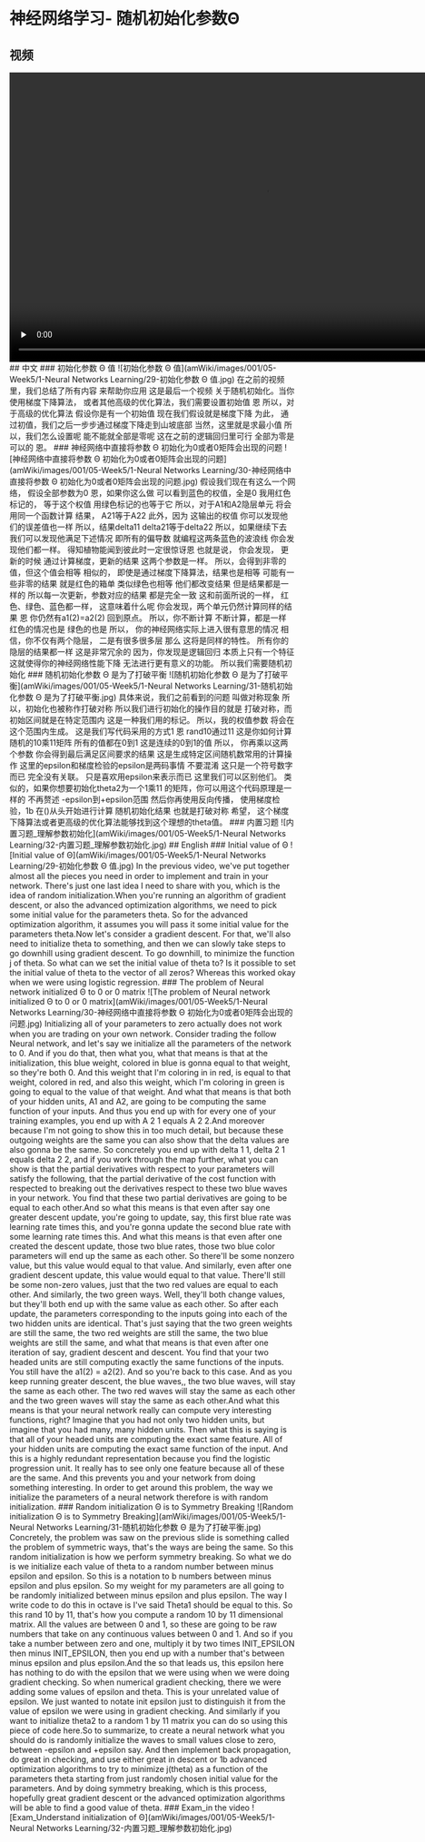 # 神经网络学习- 随机初始化参数Θ
## 视频
<video height=510 width=900 controls="controls" preload="none">
      <source src="amWiki/videos/001/05-Week5/1-Neural Networks Learning/6-Random Initialization.mp4" type="video/mp4">
</video>
## 中文
### 初始化参数 Θ 值
![初始化参数 Θ 值](amWiki/images/001/05-Week5/1-Neural Networks Learning/29-初始化参数 Θ 值.jpg)
在之前的视频里，我们总结了所有内容 来帮助你应用 这是最后一个视频 关于随机初始化。当你使用梯度下降算法， 或者其他高级的优化算法，我们需要设置初始值 恩 所以，对于高级的优化算法 假设你是有一个初始值 现在我们假设就是梯度下降 为此， 通过初值，我们之后一步步通过梯度下降走到山坡底部 当然，这里就是求最小值 所以，我们怎么设置呢 能不能就全部是零呢 这在之前的逻辑回归里可行 全部为零是可以的 恩。
### 神经网络中直接将参数 Θ 初始化为0或者0矩阵会出现的问题
![神经网络中直接将参数 Θ 初始化为0或者0矩阵会出现的问题](amWiki/images/001/05-Week5/1-Neural Networks Learning/30-神经网络中直接将参数 Θ 初始化为0或者0矩阵会出现的问题.jpg)
假设我们现在有这么一个网络， 假设全部参数为0 恩，如果你这么做 可以看到蓝色的权值，全是0 我用红色标记的， 等于这个权值 用绿色标记的也等于它 所以，对于A1和A2隐层单元 将会用同一个函数计算 结果， A21等于A22 此外，因为 这输出的权值 你可以发现他们的误差值也一样 所以，结果delta11 delta21等于delta22 所以，如果继续下去 我们可以发现他满足下述情况 即所有的偏导数 就编程这两条蓝色的波浪线 你会发现他们都一样。 得知植物能闻到彼此时一定很惊讶恩 也就是说， 你会发现， 更新的时候 通过计算梯度，更新的结果 这两个参数是一样。 所以，会得到非零的值，但这个值会相等 相似的， 即使是通过梯度下降算法，结果也是相等 可能有一些非零的结果 就是红色的箱单 类似绿色也相等 他们都改变结果 但是结果都是一样的 所以每一次更新，参数对应的结果 都是完全一致 这和前面所说的一样， 红色、绿色、蓝色都一样， 这意味着什么呢 你会发现，两个单元仍然计算同样的结果 恩 你仍然有a1(2)=a2(2) 回到原点。 所以，你不断计算 不断计算，都是一样 红色的情况也是 绿色的也是 所以， 你的神经网络实际上进入很有意思的情况 相信，你不仅有两个隐层， 二是有很多很多层 那么 这将是同样的特性。 所有你的隐层的结果都一样 这是非常冗余的 因为，你发现是逻辑回归 本质上只有一个特征 这就使得你的神经网络性能下降 无法进行更有意义的功能。 所以我们需要随机初始化
### 随机初始化参数 Θ 是为了打破平衡
![随机初始化参数 Θ 是为了打破平衡](amWiki/images/001/05-Week5/1-Neural Networks Learning/31-随机初始化参数 Θ 是为了打破平衡.jpg)
具体来说，我们之前看到的问题 叫做对称现象 所以，初始化也被称作打破对称 所以我们进行初始化的操作目的就是 打破对称，而初始区间就是在特定范围内 这是一种我们用的标记。 所以，我的权值参数 将会在这个范围内生成。 这是我们写代码采用的方式1 恩 rand10通过11 这是你如何计算随机的10乘11矩阵 所有的值都在0到1 这是连续的0到1的值 所以， 你再乘以这两个参数 你会得到最后满足区间要求的结果 这是生成特定区间随机数常用的计算操作 这里的epsilon和梯度检验的epsilon是两码事情 不要混淆 这只是一个符号数字而已 完全没有关联。 只是喜欢用epsilon来表示而已 这里我们可以区别他们。 类似的，如果你想要初始化theta2为一个1乘11 的矩阵，你可以用这个代码原理是一样的 不再赘述 -epsilon到+epsilon范围 然后你再使用反向传播， 使用梯度检验，1b 在()从头开始进行计算 随机初始化结果 也就是打破对称 希望， 这个梯度下降算法或者更高级的优化算法能够找到这个理想的theta值。
### 内置习题
![内置习题_理解参数初始化](amWiki/images/001/05-Week5/1-Neural Networks Learning/32-内置习题_理解参数初始化.jpg)
## English
### Initial value of Θ
![Initial value of Θ](amWiki/images/001/05-Week5/1-Neural Networks Learning/29-初始化参数 Θ 值.jpg)
In the previous video, we've put together almost all the pieces you need in order to implement and train in your network. There's just one last idea I need to share with you, which is the idea of random initialization.When you're running an algorithm of gradient descent, or also the advanced optimization algorithms, we need to pick some initial value for the parameters theta. So for the advanced optimization algorithm, it assumes you will pass it some initial value for the parameters theta.Now let's consider a gradient descent. For that, we'll also need to initialize theta to something, and then we can slowly take steps to go downhill using gradient descent. To go downhill, to minimize the function j of theta. So what can we set the initial value of theta to? Is it possible to set the initial value of theta to the vector of all zeros? Whereas this worked okay when we were using logistic regression.
### The problem of Neural network initialized Θ to 0 or 0 matrix
![The problem of Neural network initialized Θ to 0 or 0 matrix](amWiki/images/001/05-Week5/1-Neural Networks Learning/30-神经网络中直接将参数 Θ 初始化为0或者0矩阵会出现的问题.jpg)
Initializing all of your parameters to zero actually does not work when you are trading on your own network. Consider trading the follow Neural network, and let's say we initialize all the parameters of the network to 0. And if you do that, then what you, what that means is that at the initialization, this blue weight, colored in blue is gonna equal to that weight, so they're both 0. And this weight that I'm coloring in in red, is equal to that weight, colored in red, and also this weight, which I'm coloring in green is going to equal to the value of that weight. And what that means is that both of your hidden units, A1 and A2, are going to be computing the same function of your inputs. And thus you end up with for every one of your training examples, you end up with A 2 1 equals A 2 2.And moreover because I'm not going to show this in too much detail, but because these outgoing weights are the same you can also show that the delta values are also gonna be the same. So concretely you end up with delta 1 1, delta 2 1 equals delta 2 2, and if you work through the map further, what you can show is that the partial derivatives with respect to your parameters will satisfy the following, that the partial derivative of the cost function with respected to breaking out the derivatives respect to these two blue waves in your network. You find that these two partial derivatives are going to be equal to each other.And so what this means is that even after say one greater descent update, you're going to update, say, this first blue rate was learning rate times this, and you're gonna update the second blue rate with some learning rate times this. And what this means is that even after one created the descent update, those two blue rates, those two blue color parameters will end up the same as each other. So there'll be some nonzero value, but this value would equal to that value. And similarly, even after one gradient descent update, this value would equal to that value. There'll still be some non-zero values, just that the two red values are equal to each other. And similarly, the two green ways. Well, they'll both change values, but they'll both end up with the same value as each other. So after each update, the parameters corresponding to the inputs going into each of the two hidden units are identical. That's just saying that the two green weights are still the same, the two red weights are still the same, the two blue weights are still the same, and what that means is that even after one iteration of say, gradient descent and descent. You find that your two headed units are still computing exactly the same functions of the inputs. You still have the a1(2) = a2(2). And so you're back to this case. And as you keep running greater descent, the blue waves,, the two blue waves, will stay the same as each other. The two red waves will stay the same as each other and the two green waves will stay the same as each other.And what this means is that your neural network really can compute very interesting functions, right? Imagine that you had not only two hidden units, but imagine that you had many, many hidden units. Then what this is saying is that all of your headed units are computing the exact same feature. All of your hidden units are computing the exact same function of the input. And this is a highly redundant representation because you find the logistic progression unit. It really has to see only one feature because all of these are the same. And this prevents you and your network from doing something interesting. In order to get around this problem, the way we initialize the parameters of a neural network therefore is with random initialization.
### Random initialization Θ is to Symmetry Breaking
![Random initialization Θ is to Symmetry Breaking](amWiki/images/001/05-Week5/1-Neural Networks Learning/31-随机初始化参数 Θ 是为了打破平衡.jpg)
Concretely, the problem was saw on the previous slide is something called the problem of symmetric ways, that's the ways are being the same. So this random initialization is how we perform symmetry breaking. So what we do is we initialize each value of theta to a random number between minus epsilon and epsilon. So this is a notation to b numbers between minus epsilon and plus epsilon. So my weight for my parameters are all going to be randomly initialized between minus epsilon and plus epsilon. The way I write code to do this in octave is I've said Theta1 should be equal to this. So this rand 10 by 11, that's how you compute a random 10 by 11 dimensional matrix. All the values are between 0 and 1, so these are going to be raw numbers that take on any continuous values between 0 and 1. And so if you take a number between zero and one, multiply it by two times INIT_EPSILON then minus INIT_EPSILON, then you end up with a number that's between minus epsilon and plus epsilon.And the so that leads us, this epsilon here has nothing to do with the epsilon that we were using when we were doing gradient checking. So when numerical gradient checking, there we were adding some values of epsilon and theta. This is your unrelated value of epsilon. We just wanted to notate init epsilon just to distinguish it from the value of epsilon we were using in gradient checking. And similarly if you want to initialize theta2 to a random 1 by 11 matrix you can do so using this piece of code here.So to summarize, to create a neural network what you should do is randomly initialize the waves to small values close to zero, between -epsilon and +epsilon say. And then implement back propagation, do great in checking, and use either great in descent or 1b advanced optimization algorithms to try to minimize j(theta) as a function of the parameters theta starting from just randomly chosen initial value for the parameters. And by doing symmetry breaking, which is this process, hopefully great gradient descent or the advanced optimization algorithms will be able to find a good value of theta.
### Exam_in the video
![Exam_Understand initialization of Θ](amWiki/images/001/05-Week5/1-Neural Networks Learning/32-内置习题_理解参数初始化.jpg)
